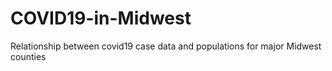 # COVID19-in-Midwest
Relationship between covid19 case data and populations for major Midwest counties
